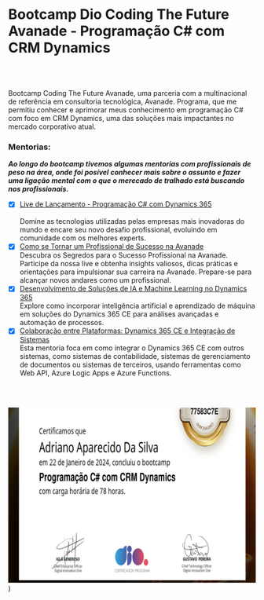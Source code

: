 # Bootcamp Dio Coding The Future Avanade - Programação C# com CRM Dynamics 
<br>
<br>
<p>Bootcamp Coding The Future Avanade, uma parceria com a multinacional de referência em consultoria tecnológica, Avanade. Programa, que me permitiu conhecer e aprimorar meus conhecimento em programação C# com foco em CRM Dynamics, uma das soluções mais impactantes no mercado corporativo atual.</p>


### Mentorias:
***Ao longo do bootcamp tivemos algumas mentorias com profissionais de peso na área, onde foi posível conhecer mais sobre o assunto e fazer uma ligação mental com o que o merecado de tralhado está buscando nos profissionais.***

- [x] [Live de Lançamento - Programação C# com Dynamics 365](https://www.youtube.com/watch?v=MDZkUu-uz94) <br>      
Domine as tecnologias utilizadas pelas empresas mais inovadoras do mundo e encare seu novo desafio profissional, evoluindo em comunidade com os melhores experts.
- [x] [Como se Tornar um Profissional de Sucesso na Avanade](https://www.youtube.com/watch?v=B43Tg61_LoU) <br>
Descubra os Segredos para o Sucesso Profissional na Avanade. Participe da nossa live e obtenha insights valiosos, dicas práticas e orientações para impulsionar sua carreira na Avanade. Prepare-se para alcançar novos andares como um profissional.
- [x] [Desenvolvimento de Soluções de IA e Machine Learning no Dynamics 365](https://www.youtube.com/watch?v=cjFq2o3HP9E) <br>
Explore como incorporar inteligência artificial e aprendizado de máquina em soluções do Dynamics 365 CE para análises avançadas e automação de processos.
- [x] [Colaboração entre Plataformas: Dynamics 365 CE e Integração de Sistemas](https://www.youtube.com/watch?v=6aDyhxbZg5I) <br>
    Esta mentoria foca em como integrar o Dynamics 365 CE com outros sistemas, como sistemas de contabilidade, sistemas de gerenciamento de documentos ou sistemas de terceiros, usando ferramentas como Web API, Azure Logic Apps e Azure Functions.

<br>
<br>

![Dynamics CE](https://github.com/AdrianoProfileAdsCloud/Bootcamp-Coding-The-Future-Avanade-C-com-CRM-Dynamics-CE/blob/main/imagens/Programa%C3%A7%C3%A3o%20c%23%20com%20CRM%20Dynamics.png))




   


     
       


